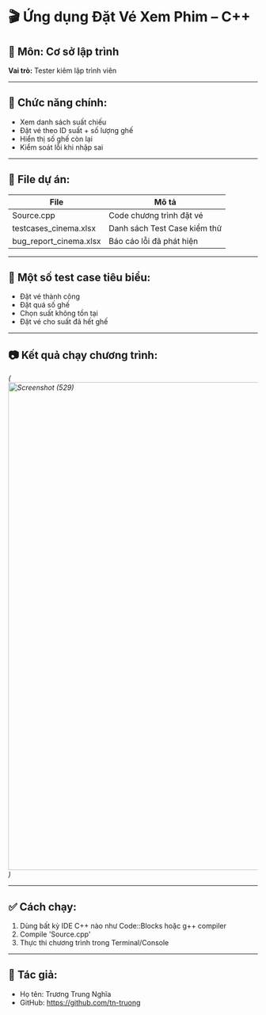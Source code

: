 # 🎬 Ứng dụng Đặt Vé Xem Phim – C++

## 📌 Môn: Cơ sở lập trình  
**Vai trò:** Tester kiêm lập trình viên

---

## 🔧 Chức năng chính:
- Xem danh sách suất chiếu
- Đặt vé theo ID suất + số lượng ghế
- Hiển thị số ghế còn lại
- Kiểm soát lỗi khi nhập sai

---

## 📂 File dự án:
| File | Mô tả |
|------|-------|
| Source.cpp | Code chương trình đặt vé |
| testcases_cinema.xlsx | Danh sách Test Case kiểm thử |
| bug_report_cinema.xlsx | Báo cáo lỗi đã phát hiện |

---

## 🧪 Một số test case tiêu biểu:
- Đặt vé thành công
- Đặt quá số ghế
- Chọn suất không tồn tại
- Đặt vé cho suất đã hết ghế

---

## 📷 Kết quả chạy chương trình:
*(<img width="1920" height="985" alt="Screenshot (529)" src="https://github.com/user-attachments/assets/278e1ab1-2a67-469b-a33c-72105d4df730" />
)*

---

## ✅ Cách chạy:
1. Dùng bất kỳ IDE C++ nào như Code::Blocks hoặc g++ compiler
2. Compile 'Source.cpp'
3. Thực thi chương trình trong Terminal/Console

---

## 📌 Tác giả:
- Họ tên: Trương Trung Nghĩa
- GitHub: https://github.com/tn-truong
